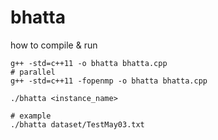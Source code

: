 # bhatta

how to compile & run

```
g++ -std=c++11 -o bhatta bhatta.cpp
# parallel 
g++ -std=c++11 -fopenmp -o bhatta bhatta.cpp

./bhatta <instance_name>

# example
./bhatta dataset/TestMay03.txt
```
